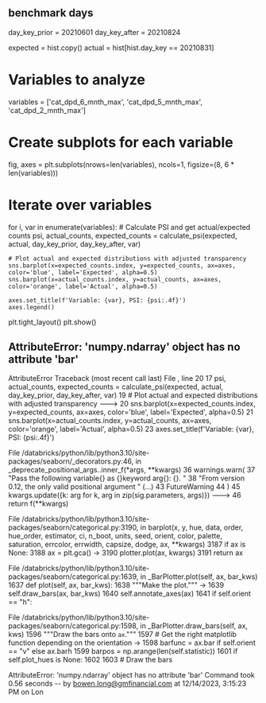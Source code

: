 ## benchmark days
day_key_prior = 20210601
day_key_after = 20210824

expected = hist.copy()
actual = hist[hist.day_key == 20210831]

# Variables to analyze
variables = ['cat_dpd_6_mnth_max', 'cat_dpd_5_mnth_max', 'cat_dpd_2_mnth_max']

# Create subplots for each variable
fig, axes = plt.subplots(nrows=len(variables), ncols=1, figsize=(8, 6 * len(variables)))

# Iterate over variables
for i, var in enumerate(variables):
    # Calculate PSI and get actual/expected counts
    psi, actual_counts, expected_counts = calculate_psi(expected, actual, day_key_prior, day_key_after, var)

    # Plot actual and expected distributions with adjusted transparency
    sns.barplot(x=expected_counts.index, y=expected_counts, ax=axes, color='blue', label='Expected', alpha=0.5)
    sns.barplot(x=actual_counts.index, y=actual_counts, ax=axes, color='orange', label='Actual', alpha=0.5)

    axes.set_title(f'Variable: {var}, PSI: {psi:.4f}')
    axes.legend()

plt.tight_layout()
plt.show()


AttributeError: 'numpy.ndarray' object has no attribute 'bar'
---------------------------------------------------------------------------
AttributeError                            Traceback (most recent call last)
File <command-3429633109745054>, line 20
     17 psi, actual_counts, expected_counts = calculate_psi(expected, actual, day_key_prior, day_key_after, var)
     19 # Plot actual and expected distributions with adjusted transparency
---> 20 sns.barplot(x=expected_counts.index, y=expected_counts, ax=axes, color='blue', label='Expected', alpha=0.5)
     21 sns.barplot(x=actual_counts.index, y=actual_counts, ax=axes, color='orange', label='Actual', alpha=0.5)
     23 axes.set_title(f'Variable: {var}, PSI: {psi:.4f}')

File /databricks/python/lib/python3.10/site-packages/seaborn/_decorators.py:46, in _deprecate_positional_args.<locals>.inner_f(*args, **kwargs)
     36     warnings.warn(
     37         "Pass the following variable{} as {}keyword arg{}: {}. "
     38         "From version 0.12, the only valid positional argument "
   (...)
     43         FutureWarning
     44     )
     45 kwargs.update({k: arg for k, arg in zip(sig.parameters, args)})
---> 46 return f(**kwargs)

File /databricks/python/lib/python3.10/site-packages/seaborn/categorical.py:3190, in barplot(x, y, hue, data, order, hue_order, estimator, ci, n_boot, units, seed, orient, color, palette, saturation, errcolor, errwidth, capsize, dodge, ax, **kwargs)
   3187 if ax is None:
   3188     ax = plt.gca()
-> 3190 plotter.plot(ax, kwargs)
   3191 return ax

File /databricks/python/lib/python3.10/site-packages/seaborn/categorical.py:1639, in _BarPlotter.plot(self, ax, bar_kws)
   1637 def plot(self, ax, bar_kws):
   1638     """Make the plot."""
-> 1639     self.draw_bars(ax, bar_kws)
   1640     self.annotate_axes(ax)
   1641     if self.orient == "h":

File /databricks/python/lib/python3.10/site-packages/seaborn/categorical.py:1598, in _BarPlotter.draw_bars(self, ax, kws)
   1596 """Draw the bars onto `ax`."""
   1597 # Get the right matplotlib function depending on the orientation
-> 1598 barfunc = ax.bar if self.orient == "v" else ax.barh
   1599 barpos = np.arange(len(self.statistic))
   1601 if self.plot_hues is None:
   1602 
   1603     # Draw the bars

AttributeError: 'numpy.ndarray' object has no attribute 'bar'
Command took 0.56 seconds -- by bowen.long@gmfinancial.com at 12/14/2023, 3:15:23 PM on Lon
